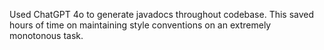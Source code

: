 Used ChatGPT 4o to generate javadocs throughout codebase.
This saved hours of time on maintaining style conventions
on an extremely monotonous task.
